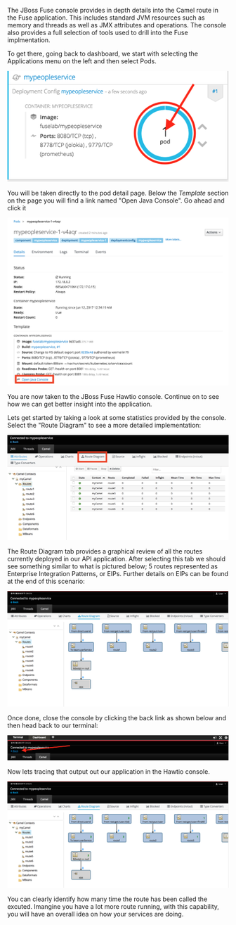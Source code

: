 The JBoss Fuse console provides in depth details into the Camel route in the Fuse application. This includes standard JVM resources such as memory and threads as well as JMX attributes and operations. The console also provides a full selection of tools used to drill into the Fuse implmentation.

To get there, going back to dashboard, we start with selecting the Applications menu on the left and then select Pods.

![Select Pods menu](../../assets/intro-openshift/fis-deploy-app/04-step1-select-pod.png)

You will be taken directly to the pod detail page. Below the *Template* section on the page you will find a link named "Open Java Console". Go ahead and click it

![Select Java Console](../../assets/intro-openshift/fis-deploy-app/04-select-java-console.png)

You are now taken to the JBoss Fuse Hawtio console. Continue on to see how we can get better insight into the application.

Lets get started by taking a look at some statistics provided by the console.  Select the "Route Diagram" to see a more detailed implementation:

![Select Diagram route](../../assets/intro-openshift/fis-deploy-app/04-select-diagram-route.png)

The Route Diagram tab provides a graphical review of all the routes currently deployed in our API application.  After selecting this tab we should see something similar to what is pictured below; 5 routes represented as Enterprise Integration Patterns, or EIPs. Further details on EIPs can be found at the end of this scenario:

![Detail Camel Route](../../assets/intro-openshift/fis-deploy-app/04-detail-camel-route.png)

Once done, close the console by clicking the back link as shown below and then head back to our terminal:

![Close Hawtio Console](../../assets/intro-openshift/fis-deploy-app/04-hawtio-back-link.png)


Now lets tracing that output out our application in the Hawtio console.


![Camel stats update](../../assets/intro-openshift/fis-deploy-app/04-camel-stats-update.png)


You can clearly identify how many time the route has been called the excuted. Imangine you have a lot more route running, with this capability, you will have an overall idea on how your services are doing. 